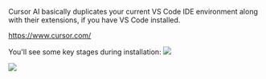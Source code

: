 Cursor AI basically duplicates your current VS Code IDE environment along with their extensions, if you have VS Code installed. 

https://www.cursor.com/

You'll see some key stages during installation:
![](https://i.imgur.com/Vx8SWVj.png)

![](https://i.imgur.com/khhxVKf.png)
